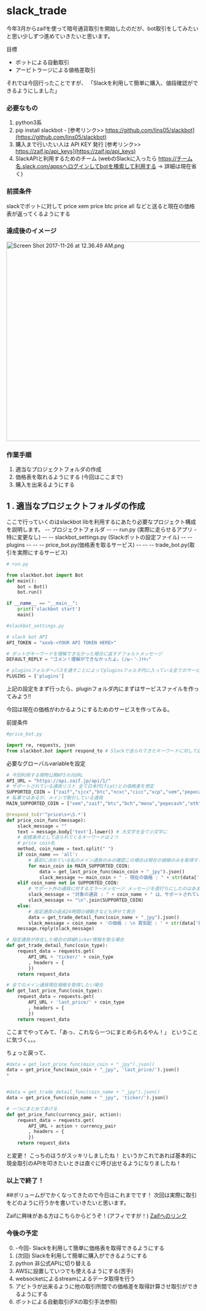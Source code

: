 # slack_trade
今年3月からzaifを使って暗号通貨取引を開始したのだが、bot取引をしてみたいと思い少しずつ進めていきたいと思います。

目標
 - ボットによる自動取引
 - アービトラージによる値格差取引

それでは今回行ったことですが、
「Slackを利用して簡単に購入、値段確認ができるようにしました」

### 必要なもの
1. python3系
2. pip install slackbot - [参考リンク>> https://github.com/lins05/slackbot](https://github.com/lins05/slackbot)
3. 購入まで行いたい人は API KEY 発行 [参考リンク>> https://zaif.jp/api_keys](https://zaif.jp/api_keys)
4. SlackAPIと利用するためのチーム (webのSlackに入ったら https://チーム名.slack.com/appsへログインしてbotを検索して利用する -> 詳細は現在省く)

### 前提条件
slackでボットに対して
price xem
price btc
price all
などと送ると現在の価格表が返ってくるようにする

### 達成後のイメージ
<img width="520" alt="Screen Shot 2017-11-26 at 12.36.49 AM.png" src="https://qiita-image-store.s3.amazonaws.com/0/94541/0585c67f-d471-998d-c6f2-c62f56fae731.png">


### 作業手順
1. 適当なプロジェクトフォルダの作成
2. 価格表を取れるようにする (今回はここまで)
3. 購入を出来るようにする

## 1 . 適当なプロジェクトフォルダの作成

ここで行っていくのはslackbot libを利用するにあたり必要なプロジェクト構成を説明します。
-- プロジェクトフォルダ
-- -- run.py (実際に走らせるアプリ - 特に変更なし)
-- -- slackbot_settings.py (Slackボットの設定ファイル)
-- -- plugins
-- -- -- price_bot.py(価格表を取るサービス)
-- -- -- trade_bot.py(取引を実際にするサービス)

```python:run.py
# run.py

from slackbot.bot import Bot
def main():
    bot = Bot()
    bot.run()

if __name__ == "__main__":
    print('slackbot start')
    main()
```

```slackbot_settings.py
#slackbot_settings.py

# slack bot API
API_TOKEN = "xoxb-<YOUR API TOKEN HERE>"

# ボットがキーワードを理解できなかった場合に返すデフォルトメッセージ
DEFAULT_REPLY = "ゴメン！理解ができなかったよ。(/ω・＼)ﾅｷｯ"

# pluginsフォルダへパスを通すことによってpluginsフォルダ内に入っている全てのサービスを運用することが出来るようになる
PLUGINS = ['plugins']
```
上記の設定をまず行ったら、pluginフォルダ内にまずはサービスファイルを作ってみよう!!

今回は現在の価格がわかるようにするためのサービスを作ってみる。

前提条件

```python:price_bot.py
#price_bot.py

import re, requests, json
from slackbot.bot import respond_to # Slackで送られてきたキーワードに対して返答を返すため
```
必要なグローバルvariableを設定

```python:price_bot.py
# 今回利用する現物公開APIの元URL
API_URL = "https://api.zaif.jp/api/1/"
# サポートされている通貨リスト 全て日本円(fiat)との価格差を想定
SUPPORTED_COIN = ["zaif","sjcx","btc","ncxc","cicc","xcp","xem","pepecash","jpyz","bitcrystals","bch","eth","fscc","mona"]
# 私事ではあるが、メインで取引している通貨
MAIN_SUPPORTED_COIN = ["xem","zaif","btc","bch","mona","pepecash","eth"]
```

```python:price_bot.py
@respond_to(r'^price\s+\S.*')
def price_coin_func(message):
    slack_message = ""
    text = message.body['text'].lower() # 大文字を全て小文字に
    # 前提条件として送られてくるキーワードは２つ
    # price coin名
    method, coin_name = text.split(" ") 
    if coin_name == 'all':
        # 最初に決めている私のメイン通貨のみの確認この場合は現在の価格のみを取得する
        for main_coin in MAIN_SUPPORTED_COIN:
            data = get_last_price_func(main_coin + "_jpy").json()
            slack_message += main_coin + " - 現在の価格 : " + str(data['last_price']) + "\n"
    elif coin_name not in SUPPORTED_COIN:
        # サポート外の通貨に対するエラーメッセージ メッセージを直打ちにしたのはあまり意味はない
        slack_message = "対象の通貨 : " + coin_name + " は、サポートされていません。\n サポート対象通貨は：\n"
        slack_message += "\n".join(SUPPORTED_COIN)
    else:
        # 指定通貨の過去24時間の値動きなども併せて表示
        data = get_trade_detail_func(coin_name + "_jpy").json()
        slack_message = coin_name + 'の価格 : \n 買気配 : ' + str(data['bid']) + '\n 売気配 : ' + str(data['ask']) + '\n最高額 : ' + str(data['high']) + '\n最低額 : ' + str(data['low'])
    message.reply(slack_message)
```


```python:price_bot.py
# 指定通貨が存在した場合の詳細ticker情報を取る場合
def get_trade_detail_func(coin_type):
    request_data = requests.get(
        API_URL + 'ticker/' + coin_type
        , headers = {
        })
    return request_data
```


```python:price_bot.py
# 全てのメイン通貨現在価格を取得したい場合
def get_last_price_func(coin_type):
    request_data = requests.get(
        API_URL + 'last_price/' + coin_type
        , headers = {
        })
    return request_data
```

ここまでやってみて、「あっ、これなら一つにまとめられるやん！」
ということに気づく。。。

ちょっと戻って、

```python:price_bot.py
#data = get_last_price_func(main_coin + "_jpy").json()
data = get_price_func(main_coin + "_jpy", 'last_price/').json()
*


#data = get_trade_detail_func(coin_name + "_jpy").json()
data = get_price_func(coin_name + "_jpy", 'ticker/').json()

# 一つにまとめてあげる
def get_price_func(currency_pair, action):
    request_data = requests.get(
        API_URL + action + currency_pair
        , headers = {
        })
    return request_data

```
と変更！
こっちのほうがスッキリしましたね！
というかこれであれば基本的に現金取引のAPIを叩きたいときは直ぐに呼び出せるようになりましたね！

### 以上で終了！

##ボリュームがでかくなってきたので今日はこれまでです！
次回は実際に取引をどのように行うかを書いていきたいと思います。

Zaifに興味がある方はこちらからどうぞ！(アフィですが！)
[Zaifへのリンク](https://zaif.jp?ac=6d3fmuu1ar)
            

### 今後の予定
0. -今回- Slackを利用して簡単に価格表を取得できるようにする
1. (次回) Slackを利用して簡単に購入ができるようにする
2. python 非公式APIに切り替える
3. AWSに設置していつでも使えるようにする(苦手)
4. websocketによるstreamによるデータ取得を行う
5. アビトラが出来るように他の取引所間での価格差を取得計算させ取引ができるようにする
6. ボットによる自動取引(FXの取引手法参照)

